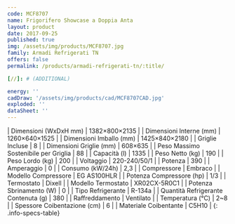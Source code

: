 ```yaml
---
code: MCF8707
name: Frigorifero Showcase a Doppia Anta
layout: product
date: 2017-09-25
published: true
img: /assets/img/products/MCF8707.jpg
family: Armadi Refrigerati TN
offers: false
permalink: /products/armadi-refrigerati-tn/:title/

[//]: # (ADDITIONAL)

energy: ''
cadDraw: '/assets/img/products/cad/MCF8707CAD.jpg'
exploded: ''
dataSheet: ''
---
```



| Dimensioni (WxDxH mm) | 1382×800×2135 |
| Dimensioni Interne (mm) | 1260×640×1525 |
| Dimensioni Imballo (mm) | 1425×840×2180 |
| Griglie Incluse | 8 |
| Dimensioni Griglie (mm) | 608×635 |
| Peso Massimo Sostenibile per Griglia | 88 |
| Capacità (l) | 1335 |
| Peso Netto (kg) | 190 |
| Peso Lordo (kg) | 200 |
| Voltaggio | 220-240/50/1 |
| Potenza | 390 |
| Amperaggio | 0 |
| Consumo (kW/24h) | 2,3 |
| Compressore | Embraco |
| Modello Compressore | EG AS100HLR |
| Potenza Compressore (hp) | 1/3 |
| Termostato | Dixell |
| Modello Termostato | XR02CX-5R0C1 |
| Potenza Sbrinamento (W) | 0 |
| Tipo Refrigerante | R-134a |
| Quantità Refrigerante Contenuta (g) | 380 |
| Raffreddamento | Ventilato |
| Temperatura (°C) | 2~8 |
| Spessore Coibentazione (cm) | 6 |
| Materiale Coibentante | C5H10 |
{: .info-specs-table}
